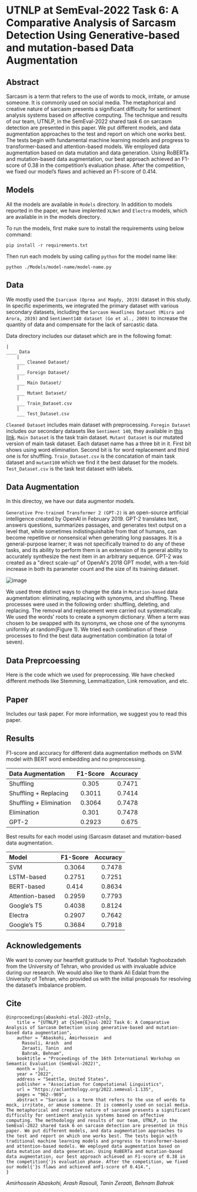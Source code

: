 # UTNLP at SemEval-2022 Task 6: A Comparative Analysis of Sarcasm Detection Using Generative-based and mutation-based Data Augmentation

## Abstract
Sarcasm is a term that refers to the use of words to mock, irritate, or amuse someone. It is commonly used on social media. The metaphorical and creative nature of sarcasm presents a significant difficulty for sentiment analysis systems based on affective computing. The technique and results of our team, UTNLP, in the SemEval-2022 shared task 6 on sarcasm detection are presented in this paper. We put different models, and data augmentation approaches to the test and report on which one works best. The tests begin with fundamental machine learning models and progress to transformer-based and attention-based models. We employed data augmentation based on data mutation and data generation. Using RoBERTa and mutation-based data augmentation, our best approach achieved an F1-score of 0.38 in the competition’s evaluation phase. After the competition, we fixed our model’s flaws and achieved an F1-score of 0.414.

## Models
All the models are available in `Models` directory. In addition to models reported in the paper, we have implented `XLNet` and `Electra` models, which are available in in the models directory.

To run the models, first make sure to install the requirements using below command:
```
pip install -r requirements.txt
```
Then run each models by using calling `python` for the model name like:
```
python ./Models/model-name/model-name.py
```

## Data
We mostly used the `Isarcasm (Oprea and Magdy, 2019)` dataset in this study. In specific experiments, we integrated the primary dataset with various secondary datasets, including the `Sarcasm Headlines Dataset (Misra and Arora, 2019)` and `Sentiment140 dataset (Go et al., 2009)` to increase the quantity of data and compensate for the lack of sarcastic data.

Data directory includes our dataset which are in the following fomat:
```
|
____ Data
    |
    ___ Cleaned Dataset/
    |
    ___ Foreign Dataset/
    |
    ___ Main Dataset/
    |
    ___ Mutant Dataset/
    |
    ___ Train_Dataset.csv
    |
    ___ Test_Dataset.csv
```

`Cleaned Dataset` includes main dataset with preprocessing. `Foregin Dataset` includes our secondary datasets like `Sentiment 140`, they available in <a href="https://drive.google.com/drive/folders/1NSXGPRQnuSP2ipNG6-I-7FF-tR9iZvVE?usp=sharing">this link</a>. `Main Dataset` is the task train dataset. `Mutant Dataset` is our mutated version of main task dataset. Each dataset name has a three bit in it. First bit shows using word elimination. Second bit is for word replacement and third one is for shuffling. `Train_Dataset.csv` is the concatation of main task dataset and `mutant100` which we find it the best dataset for the models. `Test_Dataset.csv` is the task test dataset with labels.

## Data Augmentation
In this directoy, we have our data augmentor models.

`Generative Pre-trained Transformer 2 (GPT-2)` is an open-source artificial intelligence created by OpenAI in February 2019. GPT-2 translates text, answers questions, summarizes passages, and generates text output on a level that, while sometimes indistinguishable from that of humans, can become repetitive or nonsensical when generating long passages. It is a general-purpose learner; it was not specifically trained to do any of these tasks, and its ability to perform them is an extension of its general ability to accurately synthesize the next item in an arbitrary sequence. GPT-2 was created as a "direct scale-up" of OpenAI's 2018 GPT model, with a ten-fold increase in both its parameter count and the size of its training dataset.

![image](https://user-images.githubusercontent.com/50926437/155897747-876044f4-7960-4787-8cac-459facb3b80a.png)

We used three distinct ways to change the data in `Mutation-based` data augmentation: eliminating, replacing with synonyms, and shuffling. These processes were used in the following order: shuffling, deleting, and replacing. The removal and replacement were carried out systematically. We used the words’ roots to create a synonym dictionary. When a term was chosen to be swapped with its synonyms, we chose one of the synonyms uniformly at random(Figure 1). We tried each combination of these processes to find the best data augmentation combination (a total of seven).

## Data Preprcoessing
Here is the code which we used for preprocessing. We have checked different methods like Stemming, Lemmaitization, Link removation, and etc.

## Paper
Includes our task paper. For more information, we suggest you to read this paper.

## Results

F1-score and accuracy for different data augmentation
methods on SVM model with BERT word
embedding and no preprocessing.

| Data Augmentation      | F1-Score | Accuracy     |
| :---        |    :----:   |          ---: |
| Shuffling      | 0.305       | 0.7471   |
| Shuffling + Replacing   | 0.3011        | 0.7414      |
| Shuffling + Elimination   | 0.3064        | 0.7478      |
| Elimination   | 0.301        | 0.7478      |
| GPT-2   | 0.2923        | 0.675      |

Best results for each model using iSarcasm
dataset and mutation-based data augmentation.

| Model      | F1-Score | Accuracy     |
| :---        |    :----:   |          ---: |
| SVM      | 0.3064       | 0.7478   |
| LSTM-based   | 0.2751        | 0.7251      |
| BERT-based   | 0.414        | 0.8634      |
| Attention-based   | 0.2959        | 0.7793      |
| Google’s T5   | 0.4038        | 0.8124      |
| Electra   | 0.2907        | 0.7642      |
| Google’s T5   | 0.3684        | 0.7918      |

## Acknowledgements
We want to convey our heartfelt gratitude to
Prof. Yadollah Yaghoobzadeh from the University
of Tehran, who provided us with invaluable advice
during our research. We would also like to thank
Ali Edalat from the University of Tehran, who provided
us with the initial proposals for resolving the
dataset’s imbalance problem.

## Cite
```
@inproceedings{abaskohi-etal-2022-utnlp,
    title = "{UTNLP} at {S}em{E}val-2022 Task 6: A Comparative Analysis of Sarcasm Detection using generative-based and mutation-based data augmentation",
    author = "Abaskohi, Amirhossein  and
      Rasouli, Arash  and
      Zeraati, Tanin  and
      Bahrak, Behnam",
    booktitle = "Proceedings of the 16th International Workshop on Semantic Evaluation (SemEval-2022)",
    month = jul,
    year = "2022",
    address = "Seattle, United States",
    publisher = "Association for Computational Linguistics",
    url = "https://aclanthology.org/2022.semeval-1.135",
    pages = "962--969",
    abstract = "Sarcasm is a term that refers to the use of words to mock, irritate, or amuse someone. It is commonly used on social media. The metaphorical and creative nature of sarcasm presents a significant difficulty for sentiment analysis systems based on affective computing. The methodology and results of our team, UTNLP, in the SemEval-2022 shared task 6 on sarcasm detection are presented in this paper. We put different models, and data augmentation approaches to the test and report on which one works best. The tests begin with traditional machine learning models and progress to transformer-based and attention-based models. We employed data augmentation based on data mutation and data generation. Using RoBERTa and mutation-based data augmentation, our best approach achieved an F1-score of 0.38 in the competition{'}s evaluation phase. After the competition, we fixed our model{'}s flaws and achieved anF1-score of 0.414.",
}
```

*Amirhossein Abaskohi, Arash Rasouli, Tanin Zeraati, Behnam Bahrak*
